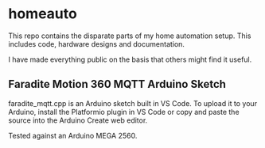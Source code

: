 # homeauto
This repo contains the disparate parts of my home automation setup. This includes code, hardware designs and documentation.

I have made everything public on the basis that others might find it useful.


## Faradite Motion 360 MQTT Arduino Sketch
faradite_mqtt.cpp is an Arduino sketch built in VS Code. To upload it to your Arduino, install the Platformio plugin in VS Code or copy and paste the source into the Arduino Create web editor.

Tested against an Arduino MEGA 2560.
